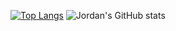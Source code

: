 [![Top Langs](https://github-readme-stats.vercel.app/api/top-langs/?username=jordandarlington&layout=compact&hide=html,css&langs_count=6&theme=gotham)](https://github.com/anuraghazra/github-readme-stats)
![Jordan's GitHub stats](https://github-readme-stats.vercel.app/api?username=jordandarlington&show_icons=true&theme=gotham)

<!--
**jordandarlington/jordandarlington** is a ✨ _special_ ✨ repository because its `README.md` (this file) appears on your GitHub profile.

Here are some ideas to get you started:

- 🔭 I’m currently working on ...
- 🌱 I’m currently learning ...
- 👯 I’m looking to collaborate on ...
- 🤔 I’m looking for help with ...
- 💬 Ask me about ...
- 📫 How to reach me: ...
- 😄 Pronouns: ...
- ⚡ Fun fact: ...
-->
